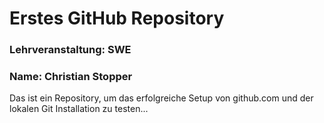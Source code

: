 # Erstes GitHub Repository
### Lehrveranstaltung: SWE
### Name: Christian Stopper
Das ist ein Repository, um das erfolgreiche Setup von github.com und der lokalen Git Installation zu
testen...